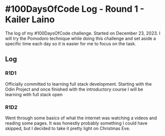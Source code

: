 # #100DaysOfCode Log - Round 1 - Kailer Laino

The log of my #100DaysOfCode challenge. Started on December 23, 2023.
I will try the Pomodoro technique while doing this challenge and set aside a specific time each day so it is easier for me to focus on the task.
## Log

### R1D1 
Officially committed to learning full stack development. Starting with the Odin Project and once finished with the introductory course I will be learning with full stack open

### R1D2
Went through some basics of what the internet was watching a videos and reading some pages. It was honestly probably something I could have skipped, but I decided to take it pretty light on Christmas Eve.
